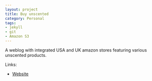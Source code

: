 ```yaml
---
layout: project
title: Buy unscented
category: Personal
tags: 
- jekyll
- git
- Amazon S3
---
```


A weblog with integrated USA and UK amazon stores featuring various unscented products.

Links:

- [Website](http://www.buy-unscented.com)
